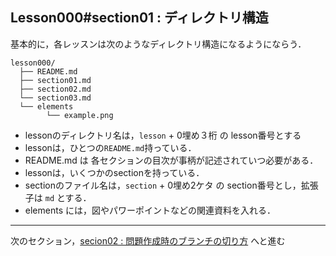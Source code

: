 Lesson000#section01 : ディレクトリ構造
---

基本的に，各レッスンは次のようなディレクトリ構造になるようにならう．

```
lesson000/
  ├── README.md
  ├── section01.md
  ├── section02.md
  └── section03.md
  └── elements
        └── example.png
```

- lessonのディレクトリ名は，`lesson` + 0埋め３桁 の lesson番号とする
- lessonは，ひとつの`README.md`持っている．
- README.md は 各セクションの目次が事柄が記述されていつ必要がある．
- lessonは，いくつかのsectionを持っている．
- sectionのファイル名は，`section` + 0埋め2ケタ の section番号とし，拡張子は `md` とする．
- elements には，図やパワーポイントなどの関連資料を入れる．

---

次のセクション，[secion02 : 問題作成時のブランチの切り方](./section02.md) へと進む
